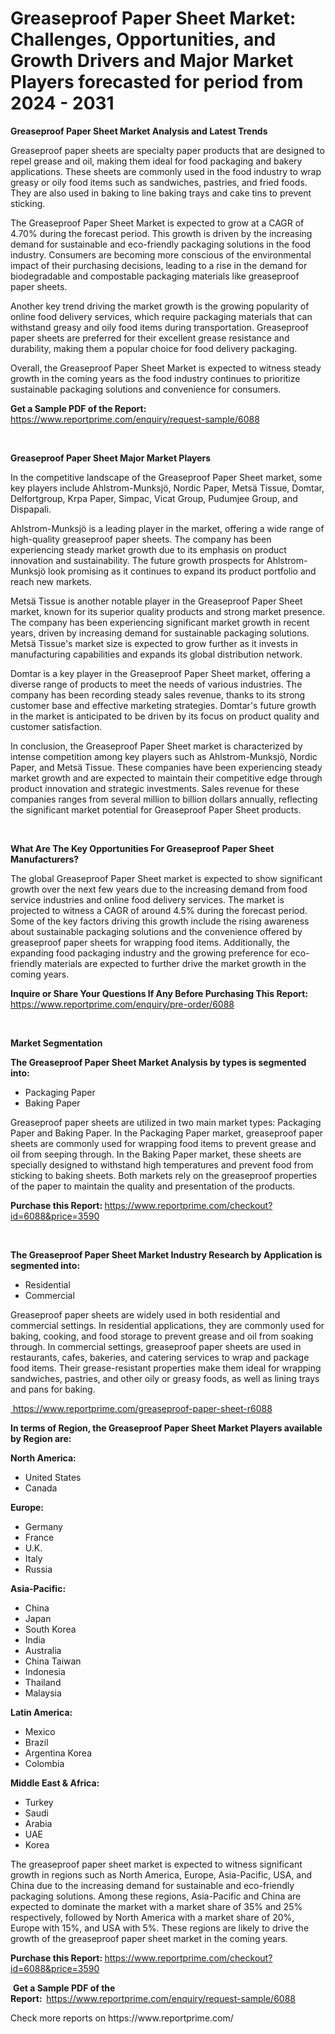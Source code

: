<p><h1>Greaseproof Paper Sheet Market: Challenges, Opportunities, and Growth Drivers and Major Market Players forecasted for period from 2024 - 2031</h1></p><p><strong>Greaseproof Paper Sheet Market Analysis and Latest Trends</strong></p>
<p><p>Greaseproof paper sheets are specialty paper products that are designed to repel grease and oil, making them ideal for food packaging and bakery applications. These sheets are commonly used in the food industry to wrap greasy or oily food items such as sandwiches, pastries, and fried foods. They are also used in baking to line baking trays and cake tins to prevent sticking.</p><p>The Greaseproof Paper Sheet Market is expected to grow at a CAGR of 4.70% during the forecast period. This growth is driven by the increasing demand for sustainable and eco-friendly packaging solutions in the food industry. Consumers are becoming more conscious of the environmental impact of their purchasing decisions, leading to a rise in the demand for biodegradable and compostable packaging materials like greaseproof paper sheets.</p><p>Another key trend driving the market growth is the growing popularity of online food delivery services, which require packaging materials that can withstand greasy and oily food items during transportation. Greaseproof paper sheets are preferred for their excellent grease resistance and durability, making them a popular choice for food delivery packaging.</p><p>Overall, the Greaseproof Paper Sheet Market is expected to witness steady growth in the coming years as the food industry continues to prioritize sustainable packaging solutions and convenience for consumers.</p></p>
<p><strong>Get a Sample PDF of the Report:&nbsp;</strong> <a href="https://www.reportprime.com/enquiry/request-sample/6088">https://www.reportprime.com/enquiry/request-sample/6088</a></p>
<p>&nbsp;</p>
<p><strong>Greaseproof Paper Sheet Major Market Players</strong></p>
<p><p>In the competitive landscape of the Greaseproof Paper Sheet market, some key players include Ahlstrom-Munksjö, Nordic Paper, Metsä Tissue, Domtar, Delfortgroup, Krpa Paper, Simpac, Vicat Group, Pudumjee Group, and Dispapali.</p><p>Ahlstrom-Munksjö is a leading player in the market, offering a wide range of high-quality greaseproof paper sheets. The company has been experiencing steady market growth due to its emphasis on product innovation and sustainability. The future growth prospects for Ahlstrom-Munksjö look promising as it continues to expand its product portfolio and reach new markets.</p><p>Metsä Tissue is another notable player in the Greaseproof Paper Sheet market, known for its superior quality products and strong market presence. The company has been experiencing significant market growth in recent years, driven by increasing demand for sustainable packaging solutions. Metsä Tissue's market size is expected to grow further as it invests in manufacturing capabilities and expands its global distribution network.</p><p>Domtar is a key player in the Greaseproof Paper Sheet market, offering a diverse range of products to meet the needs of various industries. The company has been recording steady sales revenue, thanks to its strong customer base and effective marketing strategies. Domtar's future growth in the market is anticipated to be driven by its focus on product quality and customer satisfaction.</p><p>In conclusion, the Greaseproof Paper Sheet market is characterized by intense competition among key players such as Ahlstrom-Munksjö, Nordic Paper, and Metsä Tissue. These companies have been experiencing steady market growth and are expected to maintain their competitive edge through product innovation and strategic investments. Sales revenue for these companies ranges from several million to billion dollars annually, reflecting the significant market potential for Greaseproof Paper Sheet products.</p></p>
<p>&nbsp;</p>
<p><strong>What Are The Key Opportunities For Greaseproof Paper Sheet Manufacturers?</strong></p>
<p><p>The global Greaseproof Paper Sheet market is expected to show significant growth over the next few years due to the increasing demand from food service industries and online food delivery services. The market is projected to witness a CAGR of around 4.5% during the forecast period. Some of the key factors driving this growth include the rising awareness about sustainable packaging solutions and the convenience offered by greaseproof paper sheets for wrapping food items. Additionally, the expanding food packaging industry and the growing preference for eco-friendly materials are expected to further drive the market growth in the coming years.</p></p>
<p><strong>Inquire or Share Your Questions If Any Before Purchasing This Report:</strong> <a href="https://www.reportprime.com/enquiry/pre-order/6088">https://www.reportprime.com/enquiry/pre-order/6088</a></p>
<p>&nbsp;</p>
<p><strong>Market Segmentation</strong></p>
<p><strong>The Greaseproof Paper Sheet Market Analysis by types is segmented into:</strong></p>
<p><ul><li>Packaging Paper</li><li>Baking Paper</li></ul></p>
<p><p>Greaseproof paper sheets are utilized in two main market types: Packaging Paper and Baking Paper. In the Packaging Paper market, greaseproof paper sheets are commonly used for wrapping food items to prevent grease and oil from seeping through. In the Baking Paper market, these sheets are specially designed to withstand high temperatures and prevent food from sticking to baking sheets. Both markets rely on the greaseproof properties of the paper to maintain the quality and presentation of the products.</p></p>
<p><strong>Purchase this Report:&nbsp;</strong><a href="https://www.reportprime.com/checkout?id=6088&price=3590">https://www.reportprime.com/checkout?id=6088&price=3590</a></p>
<p>&nbsp;</p>
<p><strong>The Greaseproof Paper Sheet Market Industry Research by Application is segmented into:</strong></p>
<p><ul><li>Residential</li><li>Commercial</li></ul></p>
<p><p>Greaseproof paper sheets are widely used in both residential and commercial settings. In residential applications, they are commonly used for baking, cooking, and food storage to prevent grease and oil from soaking through. In commercial settings, greaseproof paper sheets are used in restaurants, cafes, bakeries, and catering services to wrap and package food items. Their grease-resistant properties make them ideal for wrapping sandwiches, pastries, and other oily or greasy foods, as well as lining trays and pans for baking.</p></p>
<p><a href="https://www.reportprime.com/greaseproof-paper-sheet-r6088">&nbsp;https://www.reportprime.com/greaseproof-paper-sheet-r6088</a></p>
<p><strong>In terms of Region, the Greaseproof Paper Sheet Market Players available by Region are:</strong></p>
<p>
    <p> <strong> North America: </strong>
        <ul>
            <li>United States</li>
            <li>Canada</li>
        </ul>
        </p> 
    <p> <strong> Europe: </strong>
        <ul>
            <li>Germany</li>
            <li>France</li>
            <li>U.K.</li>
            <li>Italy</li>
            <li>Russia</li>
        </ul>
        </p> 
    <p> <strong> Asia-Pacific: </strong>
        <ul>
            <li>China</li>
            <li>Japan</li>
            <li>South Korea</li>
            <li>India</li>
            <li>Australia</li>
            <li>China Taiwan</li>
            <li>Indonesia</li>
            <li>Thailand</li>
            <li>Malaysia</li>
        </ul>
        </p> 
    <p> <strong> Latin America: </strong>
        <ul>
            <li>Mexico</li>
            <li>Brazil</li>
            <li>Argentina Korea</li>
            <li>Colombia</li>
        </ul>
        </p> 
    <p> <strong> Middle East & Africa: </strong>
        <ul>
            <li>Turkey</li>
            <li>Saudi</li>
            <li>Arabia</li>
            <li>UAE</li>
            <li>Korea</li>
        </ul>
    </p>
    </p>
<p><p>The greaseproof paper sheet market is expected to witness significant growth in regions such as North America, Europe, Asia-Pacific, USA, and China due to the increasing demand for sustainable and eco-friendly packaging solutions. Among these regions, Asia-Pacific and China are expected to dominate the market with a market share of 35% and 25% respectively, followed by North America with a market share of 20%, Europe with 15%, and USA with 5%. These regions are likely to drive the growth of the greaseproof paper sheet market in the coming years.</p></p>
<p><strong>Purchase this Report: </strong><a href="https://www.reportprime.com/checkout?id=6088&price=3590">https://www.reportprime.com/checkout?id=6088&price=3590</a></p>
<p>&nbsp;<strong>Get a Sample PDF of the Report:&nbsp;&nbsp;</strong><a href="https://www.reportprime.com/enquiry/request-sample/6088">https://www.reportprime.com/enquiry/request-sample/6088</a></p>
<p><strong></strong></p>
<p>Check more reports on https://www.reportprime.com/</p>